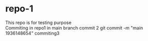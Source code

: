 # repo-1
This repo is for testing purpose 
<br>
Commiting in repo1 in main branch
commit 2
git commit -m "main 1936148654"
commiting3
